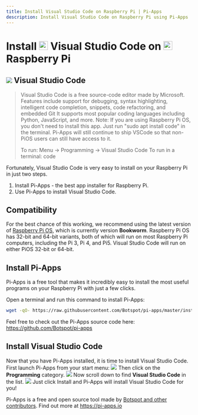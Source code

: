 ```yaml
---
title: Install Visual Studio Code on Raspberry Pi | Pi-Apps
description: Install Visual Studio Code on Raspberry Pi using Pi-Apps
---
```

<div class="simple-install-content content">

# Install <img src="/img/app-icons/Visual Studio Code/icon-64.png" height=24> Visual Studio Code on <img src=/img/other-icons/raspberrypi-icon.svg height=24> Raspberry Pi

## <img src="/img/app-icons/Visual Studio Code/icon-64.png"> Visual Studio Code
> Visual Studio Code is a free source-code editor made by Microsoft.
> Features include support for debugging, syntax highlighting, intelligent code completion, snippets, code refactoring, and embedded Git
> It supports most popular coding languages including Python, JavaScript, and more.
> Note: If you are using Raspberry Pi OS, you don't need to install this app. Just run "sudo apt install code" in the terminal. Pi-Apps will still continue to ship VSCode so that non-PiOS users can still have access to it.
> 
> To run: Menu -> Programming -> Visual Studio Code
> To run in a terminal: code

Fortunately, Visual Studio Code is very easy to install on your Raspberry Pi in just two steps.
1. Install Pi-Apps - the best app installer for Raspberry Pi.
2. Use Pi-Apps to install Visual Studio Code.
</div>
<div class="simple-install-content content">

## Compatibility
For the best chance of this working, we recommend using the latest version of [Raspberry Pi OS](https://www.raspberrypi.com/software/), which is currently version **Bookworm**.
Raspberry Pi OS has 32-bit and 64-bit variants, both of which will run on most Raspberry Pi computers, including the Pi 3, Pi 4, and Pi5.
Visual Studio Code will run on either PiOS 32-bit or 64-bit.
</div>
<div class="simple-install-content content">

## Install Pi-Apps

Pi-Apps is a free tool that makes it incredibly easy to install the most useful programs on your Raspberry Pi with just a few clicks.

Open a terminal and run this command to install Pi-Apps:
```bash
wget -qO- https://raw.githubusercontent.com/Botspot/pi-apps/master/install | bash
```
Feel free to check out the Pi-Apps source code here: https://github.com/Botspot/pi-apps
</div>
<div class="simple-install-content content">

## Install Visual Studio Code

Now that you have Pi-Apps installed, it is time to install Visual Studio Code.
First launch Pi-Apps from your start menu:
<img src="/img/start-menu.png">
Then click on the <b>Programming</b> category.
<img src="/img/category-selections/Programming.png">
Now scroll down to find <b>Visual Studio Code</b> in the list.
<img src="/img/app-icons/Visual Studio Code/app-selection.png">
Just click Install and Pi-Apps will install Visual Studio Code for you!
</div>
<div class="simple-install-content content">

Pi-Apps is a free and open source tool made by [Botspot and other contributors](/about/#contributors). Find out more at https://pi-apps.io
</div>

